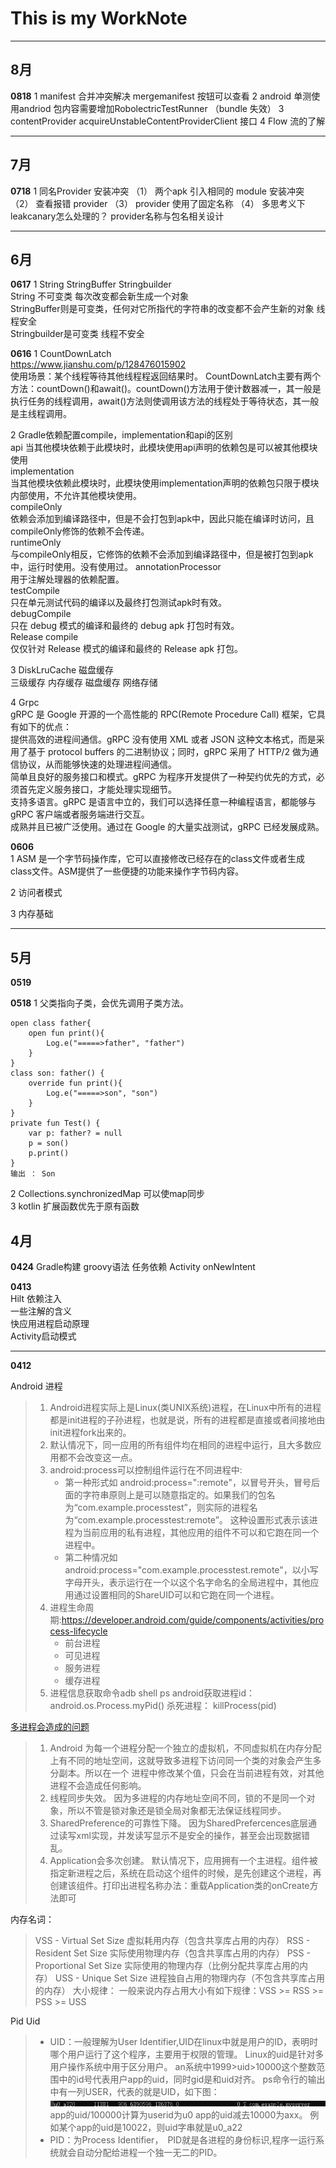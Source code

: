 # This is my WorkNote

***
## 8月
**0818**
1 manifest 合并冲突解决 mergemanifest 按钮可以查看
2 android 单测使用andriod 包内容需要增加RobolectricTestRunner （bundle 失效）
3 contentProvider acquireUnstableContentProviderClient 接口
4 Flow 流的了解

***
## 7月
**0718**
1 同名Provider 安装冲突
（1） 两个apk 引入相同的 module 安装冲突
（2） 查看报错 provider
（3） provider 使用了固定名称
（4） 多思考义下leakcanary怎么处理的？ provider名称与包名相关设计

***
## 6月

**0617**
1 String StringBuffer Stringbuilder  
String 不可变类 每次改变都会新生成一个对象  
StringBuffer则是可变类，任何对它所指代的字符串的改变都不会产生新的对象 线程安全  
Stringbuilder是可变类 线程不安全



**0616**
1 CountDownLatch  
https://www.jianshu.com/p/128476015902  
使用场景：某个线程等待其他线程程返回结果时。
CountDownLatch主要有两个方法：countDown()和await()。countDown()方法用于使计数器减一，其一般是执行任务的线程调用，await()方法则使调用该方法的线程处于等待状态，其一般是主线程调用。

2 Gradle依赖配置compile，implementation和api的区别   
api
当其他模块依赖于此模块时，此模块使用api声明的依赖包是可以被其他模块使用  
implementation  
当其他模块依赖此模块时，此模块使用implementation声明的依赖包只限于模块内部使用，不允许其他模块使用。  
compileOnly  
依赖会添加到编译路径中，但是不会打包到apk中，因此只能在编译时访问，且compileOnly修饰的依赖不会传递。  
runtimeOnly  
与compileOnly相反，它修饰的依赖不会添加到编译路径中，但是被打包到apk中，运行时使用。没有使用过。
annotationProcessor  
用于注解处理器的依赖配置。  
testCompile  
只在单元测试代码的编译以及最终打包测试apk时有效。  
debugCompile  
只在 debug 模式的编译和最终的 debug apk 打包时有效。  
Release compile  
仅仅针对 Release 模式的编译和最终的 Release apk 打包。  

3 DiskLruCache  磁盘缓存   
三级缓存
内存缓存
磁盘缓存
网络存储
  
4 Grpc  
gRPC 是 Google 开源的一个高性能的 RPC(Remote Procedure Call) 框架，它具有如下的优点：  
提供高效的进程间通信。gRPC 没有使用 XML 或者 JSON 这种文本格式，而是采用了基于 protocol buffers 的二进制协议；同时，gRPC 采用了 HTTP/2 做为通信协议，从而能够快速的处理进程间通信。  
简单且良好的服务接口和模式。gRPC 为程序开发提供了一种契约优先的方式，必须首先定义服务接口，才能处理实现细节。  
支持多语言。gRPC 是语言中立的，我们可以选择任意一种编程语言，都能够与 gRPC 客户端或者服务端进行交互。  
成熟并且已被广泛使用。通过在 Google 的大量实战测试，gRPC 已经发展成熟。   


**0606**    
1 ASM
是一个字节码操作库，它可以直接修改已经存在的class文件或者生成class文件。ASM提供了一些便捷的功能来操作字节码内容。

2 访问者模式

3 内存基础

***
## 5月

**0519**

**0518**
1 父类指向子类，会优先调用子类方法。

    open class father{
        open fun print(){
            Log.e("=====>father", "father")
        }
    }
    class son: father() {
        override fun print(){
            Log.e("=====>son", "son")
        }
    }
    private fun Test() {
        var p: father? = null
        p = son()
        p.print()
    }
    输出 ： Son

2  Collections.synchronizedMap 可以使map同步     
3  kotlin 扩展函数优先于原有函数 
## 4月


**0424**
Gradle构建 groovy语法
任务依赖
Activity onNewIntent

**0413**  
Hilt 依赖注入  
一些注解的含义  
快应用进程启动原理  
Activity启动模式



***
**0412**

Android 进程

> 1. Android进程实际上是Linux(类UNIX系统)进程，在Linux中所有的进程都是init进程的子孙进程，也就是说，所有的进程都是直接或者间接地由init进程fork出来的。
> 2. 默认情况下，同一应用的所有组件均在相同的进程中运行，且大多数应用都不会改变这一点。
> 3. android:process可以控制组件运行在不同进程中:
>    * 第一种形式如 android:process=":remote"，以冒号开头，冒号后面的字符串原则上是可以随意指定的。如果我们的包名为“com.example.processtest”，则实际的进程名为“com.example.processtest:remote”。
>      这种设置形式表示该进程为当前应用的私有进程，其他应用的组件不可以和它跑在同一个进程中。
>    * 第二种情况如 android:process="com.example.processtest.remote"，以小写字母开头，表示运行在一个以这个名字命名的全局进程中，其他应用通过设置相同的ShareUID可以和它跑在同一个进程。
> 4. 进程生命周期:https://developer.android.com/guide/components/activities/process-lifecycle
>    * 前台进程
>    * 可见进程
>    * 服务进程
>    * 缓存进程
> 5. 进程信息获取命令adb shell ps
>    android获取进程id： android.os.Process.myPid()
>    杀死进程： killProcess(pid)

[多进程会造成的问题](https://blog.csdn.net/u010844304/article/details/116789180?utm_medium=distribute.pc_relevant.none-task-blog-2~default~baidujs_baidulandingword~default-1.pc_relevant_default&spm=1001.2101.3001.4242.2&utm_relevant_index=4)

> 1. Android 为每一个进程分配一个独立的虚拟机，不同虚拟机在内存分配上有不同的地址空间，这就导致多进程下访问同一个类的对象会产生多分副本。所以在一个
>    进程中修改某个值，只会在当前进程有效，对其他进程不会造成任何影响。
> 2. 线程同步失效。
>    因为多进程的内存地址空间不同，锁的不是同一个对象，所以不管是锁对象还是锁全局对象都无法保证线程同步。
> 3. SharedPreference的可靠性下降。
>    因为SharedPrefercences底层通过读写xml实现，并发读写显示不是安全的操作，甚至会出现数据错乱。
> 4. Application会多次创建。
>    默认情况下，应用拥有一个主进程。组件被指定新进程之后，系统在启动这个组件的时候，是先创建这个进程，再创建该组件。打印出进程名称办法：重载Application类的onCreate方法即可

内存名词：

> VSS - Virtual Set Size 虚拟耗用内存（包含共享库占用的内存）
> RSS - Resident Set Size 实际使用物理内存（包含共享库占用的内存）
> PSS - Proportional Set Size 实际使用的物理内存（比例分配共享库占用的内存）
> USS - Unique Set Size 进程独自占用的物理内存（不包含共享库占用的内存）
> 大小规律：
> 一般来说内存占用大小有如下规律：VSS >= RSS >= PSS >= USS

Pid Uid

> * UID：一般理解为User Identifier,UID在linux中就是用户的ID，表明时哪个用户运行了这个程序，主要用于权限的管理。
>   Linux的uid是针对多用户操作系统中用于区分用户。
>   an系统中1999>uid>10000这个整数范围中的id号代表用户app的uid，同时gid是和uid对齐。 ps命令行的输出中有一列USER，代表的就是UID，如下图：
>   ![img.png](img.png)
>   app的uid/100000计算为userid为u0
>   app的uid减去10000为axx。
>   例如某个app的uid是10022，则uid字串就是u0_a22
> * PID：为Process Identifier，　PID就是各进程的身份标识,程序一运行系统就会自动分配给进程一个独一无二的PID。
